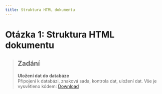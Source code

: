 ```yaml
---
title: Struktura HTML dokumentu
---
```


Otázka 1: Struktura HTML dokumentu
==================================

> Zadání
> ------
> 
> **Uložení dat do databáze**  
> Připojení k databázi, znaková sada, kontrola dat, uložení dat.
Vše je vysvětleno kódem: [Download](download/otazka13.rar)